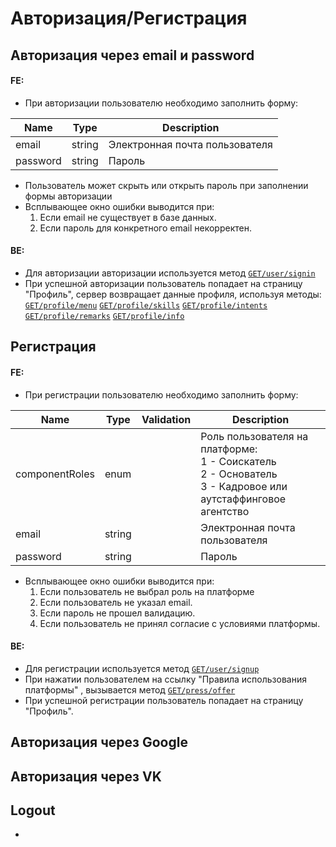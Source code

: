 # Авторизация/Регистрация

## Авторизация через email и password

#### FE:
* При авторизации пользователю необходимо заполнить форму:

|Name|Type|Description|
|-|--------|---|
|email|string|Электронная почта пользователя|
|password|string|Пароль|

* Пользователь может скрыть или открыть пароль при заполнении формы авторизации
* Всплывающее окно ошибки выводится при:
  1. Если email не существует в базе данных.
  2. Если пароль для конкретного email некорректен.

#### BE:

* Для авторизации авторизации используется метод [`GET/user/signin`](https://leoka-estetica-dev.ru.net/swagger/index.html)
* При успешной авторизации пользователь попадает на страницу "Профиль", сервер возвращает данные профиля, используя методы:
[`GET/profile/menu`](https://leoka-estetica-dev.ru.net/swagger/index.html)
[`GET/profile/skills`](https://leoka-estetica-dev.ru.net/swagger/index.html)
[`GET/profile/intents`](https://leoka-estetica-dev.ru.net/swagger/index.html)
[`GET/profile/remarks`](https://leoka-estetica-dev.ru.net/swagger/index.html)
[`GET/profile/info`](https://leoka-estetica-dev.ru.net/swagger/index.html)

## Регистрация 

#### FE:
* При регистрации пользователю необходимо заполнить форму:

|Name|Type|Validation|Description|
|-|--------|------|---|
|componentRoles|enum||Роль пользователя на платформе:<br>  1 - Соискатель <br>2 - Основатель<br>3 - Кадровое или аутстаффинговое агентство|
|email|string||Электронная почта пользователя|
|password|string||Пароль|

* Всплывающее окно ошибки выводится при:
  1. Если пользователь не выбрал роль на платформе
  2. Если пользователь не указал email.
  3. Если пароль не прошел валидацию.
  4. Если пользователь не принял согласие с условиями платформы.

#### BE:

* Для регистрации используется метод [`GET/user/signup`](https://leoka-estetica-dev.ru.net/swagger/index.html)
* При нажатии пользователем на ссылку "Правила использования платформы" , вызывается метод [`GET/press/offer`](https://leoka-estetica-dev.ru.net/swagger/index.html)
* При успешной регистрации пользователь попадает на страницу "Профиль".

## Авторизация через Google



## Авторизация через VK


## Logout
* 
